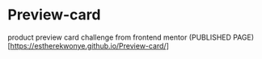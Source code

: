 # Preview-card

product preview card challenge from frontend mentor
(PUBLISHED PAGE)[https://estherekwonye.github.io/Preview-card/]
